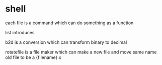 shell
=====

each file is a command which can do something as a function

list introduces
  
  b2d is a conversion which can transform binary to decimal
  
  rotatefile is a file maker which can make a new file and move same name old file to be a {filename}.x 
